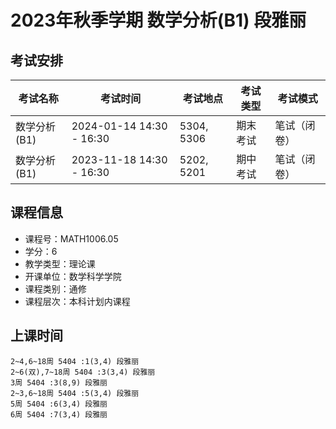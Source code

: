 # 2023年秋季学期 数学分析(B1) 段雅丽




## 考试安排

| 考试名称 | 考试时间 | 考试地点 | 考试类型 | 考试模式 |
| -------- | -------- | -------- | -------- | -------- |
| 数学分析(B1) | 2024-01-14 14:30 - 16:30 | 5304, 5306 | 期末考试 | 笔试（闭卷） |
| 数学分析(B1) | 2023-11-18 14:30 - 16:30 | 5202, 5201 | 期中考试 | 笔试（闭卷） |





## 课程信息

- 课程号：MATH1006.05
- 学分：6
- 教学类型：理论课
- 开课单位：数学科学学院
- 课程类别：通修
- 课程层次：本科计划内课程

## 上课时间

```
2~4,6~18周 5404 :1(3,4) 段雅丽
2~6(双),7~18周 5404 :3(3,4) 段雅丽
3周 5404 :3(8,9) 段雅丽
2~3,6~18周 5404 :5(3,4) 段雅丽
5周 5404 :6(3,4) 段雅丽
6周 5404 :7(3,4) 段雅丽
```

